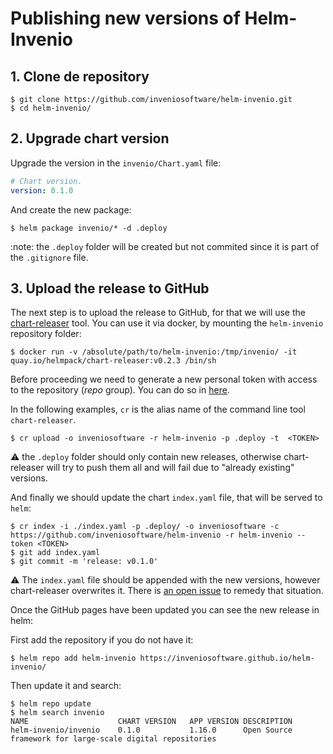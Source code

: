 # Publishing new versions of Helm-Invenio

## 1. Clone de repository

``` console
$ git clone https://github.com/inveniosoftware/helm-invenio.git
$ cd helm-invenio/
```

## 2. Upgrade chart version

Upgrade the version in the `invenio/Chart.yaml` file:

``` yaml
# Chart version.
version: 0.1.0
```

And create the new package:

``` console
$ helm package invenio/* -d .deploy
```

:note: the `.deploy` folder will be created but not commited since it is part of the `.gitignore` file.

## 3. Upload the release to GitHub

The next step is to upload the release to GitHub, for that we will use the [chart-releaser](https://github.com/helm/chart-releaser) tool. You can use it via docker, by mounting the `helm-invenio` repository folder:

``` console
$ docker run -v /absolute/path/to/helm-invenio:/tmp/invenio/ -it quay.io/helmpack/chart-releaser:v0.2.3 /bin/sh
```

Before proceeding we need to generate a new personal token with access to the repository (*repo* group). You can do so in [here](https://github.com/settings/tokens).

In the following examples, `cr` is the alias name of the command line tool `chart-releaser`.

``` console
$ cr upload -o inveniosoftware -r helm-invenio -p .deploy -t  <TOKEN>
```

:warning: the `.deploy` folder should only contain new releases, otherwise chart-releaser will try to push them all and will fail due to "already existing" versions.

And finally we should update the chart `index.yaml` file, that will be served to `helm`:

``` console
$ cr index -i ./index.yaml -p .deploy/ -o inveniosoftware -c https://github.com/inveniosoftware/helm-invenio -r helm-invenio --token <TOKEN>
$ git add index.yaml
$ git commit -m 'release: v0.1.0'
```

:warning: The `index.yaml` file should be appended with the new versions, however chart-releaser overwrites it. There is [an open issue](https://github.com/helm/chart-releaser/issues/46) to remedy that situation.

Once the GitHub pages have been updated you can see the new release in helm:

First add the repository if you do not have it:

``` console
$ helm repo add helm-invenio https://inveniosoftware.github.io/helm-invenio/
```

Then update it and search:

``` console
$ helm repo update
$ helm search invenio
NAME                   	CHART VERSION	APP VERSION	DESCRIPTION
helm-invenio/invenio	0.1.0        	1.16.0     	Open Source framework for large-scale digital repositories
```
